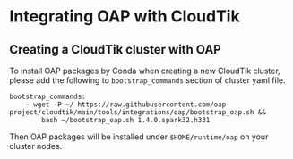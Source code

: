 # Integrating OAP with CloudTik

## Creating a CloudTik cluster with OAP 

To install OAP packages by Conda when creating a new CloudTik cluster, please add the following to `bootstrap_commands` section of cluster yaml file.

```buildoutcfg
bootstrap_commands:
    - wget -P ~/ https://raw.githubusercontent.com/oap-project/cloudtik/main/tools/integrations/oap/bootstrap_oap.sh &&
        bash ~/bootstrap_oap.sh 1.4.0.spark32.h331
```

Then OAP packages will be installed under `$HOME/runtime/oap` on your cluster nodes.
